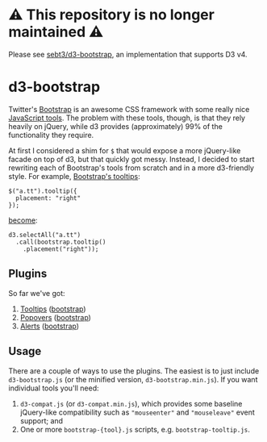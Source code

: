# :warning: This repository is no longer maintained :warning:

Please see [sebt3/d3-bootstrap](https://github.com/sebt3/d3-bootstrap), an implementation that supports D3 v4.

# d3-bootstrap

Twitter's [Bootstrap](http://twitter.github.com/bootstrap/) is an awesome CSS
framework with some really nice [JavaScript tools](http://twitter.github.com/bootstrap/javascript.html).
The problem with these tools, though, is that they rely heavily on jQuery,
while d3 provides (approximately) 99% of the functionality they require.

At first I considered a shim for `$` that would expose a more jQuery-like
facade on top of d3, but that quickly got messy. Instead, I decided to start
rewriting each of Bootstrap's tools from scratch and in a more d3-friendly
style. For example, [Bootstrap's tooltips](http://twitter.github.com/bootstrap/javascript.html#tooltips):

```
$("a.tt").tooltip({
  placement: "right"
});
```

[become](http://prag.ma/code/d3-bootstrap/examples/tooltip.html):

```
d3.selectAll("a.tt")
  .call(bootstrap.tooltip()
    .placement("right"));
```

## Plugins

So far we've got:

  1. [Tooltips](http://prag.ma/code/d3-bootstrap/examples/tooltip.html) ([bootstrap](http://twitter.github.com/bootstrap/javascript.html#tooltips))
  1. [Popovers](http://prag.ma/code/d3-bootstrap/examples/popover.html) ([bootstrap](http://twitter.github.com/bootstrap/javascript.html#popovers))
  1. [Alerts](http://prag.ma/code/d3-bootstrap/examples/alert.html) ([bootstrap](http://twitter.github.com/bootstrap/javascript.html#alerts))

## Usage

There are a couple of ways to use the plugins. The easiest is to just include
`d3-bootstrap.js` (or the minified version, `d3-bootstrap.min.js`). If you want
individual tools you'll need:

  1. `d3-compat.js` (or `d3-compat.min.js`), which provides some baseline
  jQuery-like compatibility such as `"mouseenter"` and `"mouseleave"` event
  support; and
  2. One or more `bootstrap-{tool}.js` scripts, e.g. `bootstrap-tooltip.js`.
